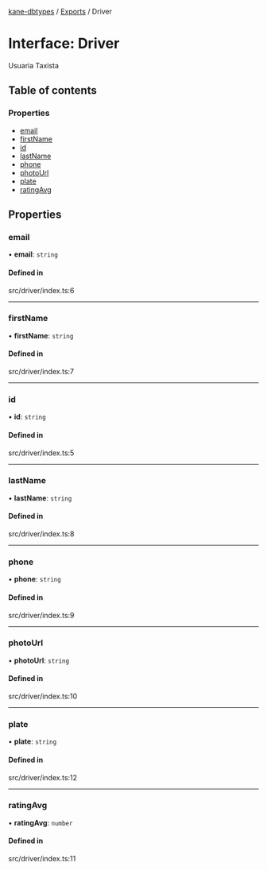 [kane-dbtypes](../README.md) / [Exports](../modules.md) / Driver

# Interface: Driver

Usuaria Taxista

## Table of contents

### Properties

- [email](Driver.md#email)
- [firstName](Driver.md#firstname)
- [id](Driver.md#id)
- [lastName](Driver.md#lastname)
- [phone](Driver.md#phone)
- [photoUrl](Driver.md#photourl)
- [plate](Driver.md#plate)
- [ratingAvg](Driver.md#ratingavg)

## Properties

### email

• **email**: `string`

#### Defined in

src/driver/index.ts:6

___

### firstName

• **firstName**: `string`

#### Defined in

src/driver/index.ts:7

___

### id

• **id**: `string`

#### Defined in

src/driver/index.ts:5

___

### lastName

• **lastName**: `string`

#### Defined in

src/driver/index.ts:8

___

### phone

• **phone**: `string`

#### Defined in

src/driver/index.ts:9

___

### photoUrl

• **photoUrl**: `string`

#### Defined in

src/driver/index.ts:10

___

### plate

• **plate**: `string`

#### Defined in

src/driver/index.ts:12

___

### ratingAvg

• **ratingAvg**: `number`

#### Defined in

src/driver/index.ts:11
